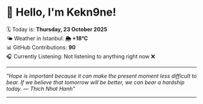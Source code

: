 # 👋 Hello, I'm Kekn9ne!

🗓️ Today is: **Thursday, 23 October 2025**  
🌤️ Weather in Istanbul: **🌦   +18°C**  
📊 GitHub Contributions: **90**  
🎧 Currently Listening: Not listening to anything right now ❌

---

_"Hope is important because it can make the present moment less difficult to bear. If we believe that tomorrow will be better, we can bear a hardship today. — *Thich Nhat Hanh*"_

---
